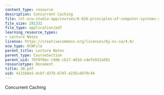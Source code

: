 ```yaml
---
content_type: resource
description: Concurrent Caching
file: /ol-ocw-studio-app/courses/6-826-principles-of-computer-systems-spring-2002/4121b6e5dcbfd37b67d7e235cd479c44_30.pdf
file_size: 281332
file_type: application/pdf
learning_resource_types:
- Lecture Notes
license: https://creativecommons.org/licenses/by-nc-sa/4.0/
ocw_type: OCWFile
parent_title: Lecture Notes
parent_type: CourseSection
parent_uid: 70f0f0ec-c9d6-cb17-4d3d-c4efe922a592
resourcetype: Document
title: 30.pdf
uid: 4121b6e5-dcbf-d37b-67d7-e235cd479c44
---
```

Concurrent Caching